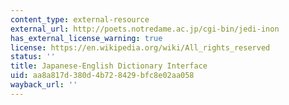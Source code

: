 ```yaml
---
content_type: external-resource
external_url: http://poets.notredame.ac.jp/cgi-bin/jedi-inon
has_external_license_warning: true
license: https://en.wikipedia.org/wiki/All_rights_reserved
status: ''
title: Japanese-English Dictionary Interface
uid: aa8a817d-380d-4b72-8429-bfc8e02aa058
wayback_url: ''
---
```

